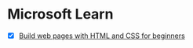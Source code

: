 # Microsoft Learn

- [x] [Build web pages with HTML and CSS for beginners](https://learn.microsoft.com/en-us/training/paths/build-web-pages-html-css-for-beginners/)
